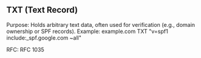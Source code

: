 
## TXT (Text Record)

Purpose: Holds arbitrary text data, often used for verification (e.g., domain ownership or SPF records).
Example: example.com TXT "v=spf1 include:_spf.google.com ~all"

RFC: RFC 1035
